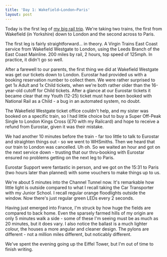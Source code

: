 ```yaml
---
title: 'Day 1: Wakefield–London–Paris'
layout: post
---
```


Today is the first leg of [my big rail trip](/2017/northwestern-europe/). We're taking two trains, the first from Wakefield (in Yorkshire) down to London and the second across to Paris.
<!--more-->

The first leg is fairly straightforward… in theory. A Virgin Trains East Coast service from Wakefield Westgate to London, using the Leeds Branch of the East Coast Mainline. 200 miles by rail, 2 hours, top speed of 125mph. In practice, it didn't go so well.

After a farewell to our parents, the first thing we did at Wakefield Westgate was get our tickets down to London. Eurostar had provided us with a booking reservation number to collect them. We were rather surprised to get 1x Adult and 1x Child tickets, when we're both rather older than the 16-year-old cutoff for Child tickets. After a glance at our Eurostar tickets it became clear that my Youth (12-25) ticket must have been booked with National Rail as a Child - a bug in an automated system, no doubt.

The Wakefield Westgate ticket office couldn't help, and my sister was booked on a specific train, so I had little choice but to buy a Super Off-Peak Single to London Kings Cross (£70 with my Railcard) and hope to receive a refund from Eurostar, given it was their mistake.

We had another 10 minutes before the train - far too little to talk to Eurostar and straighten things out - so we went to WHSmiths. Then we heard that our train to London was cancelled. Uh oh. So we waited an hour and got on the next service down - trusting that our thru-booking with Eurostar ensured no problems getting on the next leg to Paris.

Eurostar Support were fantastic in person, and we got on the 15:31 to Paris (two hours later than planned) with some vouchers to make things up to us.

We're about 5 minutes into the Channel Tunnel now. It's remarkable how little light is outside compared to what I recall taking the Car Transporter with my Junior School. I recall regular orange floodlights outside the window. Now there's just regular green LEDs every 2 seconds.

Having just emerged into France, I'm struck by how huge the fields are compared to back home. Even the sparsely farmed hills of my origin are only 5 minutes walk a side - some of these I'm seeing must be as much as 20 minutes, but it does vary. I also notice the ballast is a much lighter colour, the houses a more angular and cleaner design. The pylons are different - not a million miles different, but noticably different.

We've spent the evening going up the Eiffel Tower, but I'm out of time to finish writing.
